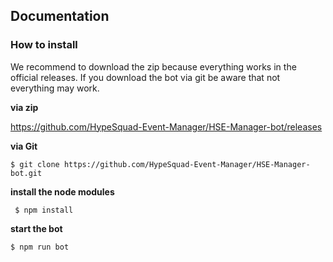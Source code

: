 <h2>Documentation</h2>
<h3>How to install</h3>
We recommend to download the zip because everything works in the official releases.
If you download the bot via git be aware that not everything may work.
<br>

**via zip**

https://github.com/HypeSquad-Event-Manager/HSE-Manager-bot/releases

**via Git**

`$ git clone https://github.com/HypeSquad-Event-Manager/HSE-Manager-bot.git`

**install the node modules**

` $ npm install`

**start the bot** 

`$ npm run bot`
